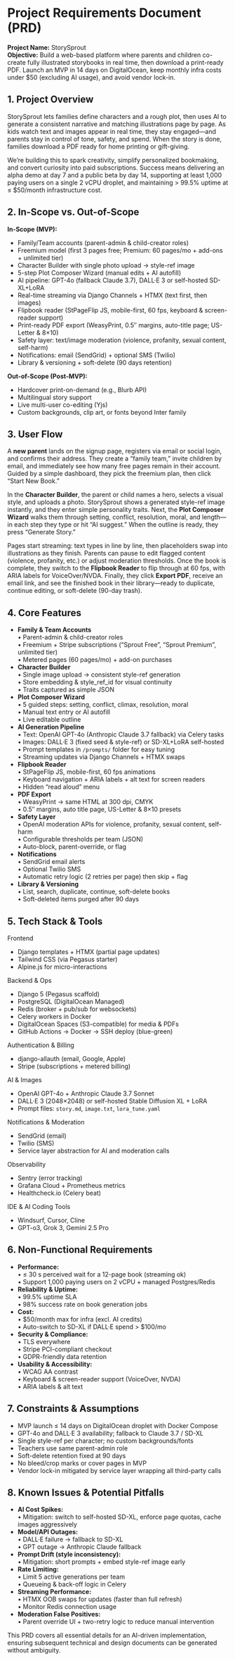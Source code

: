 # Project Requirements Document (PRD)

**Project Name:** StorySprout\
**Objective:** Build a web-based platform where parents and children co-create fully illustrated storybooks in real time, then download a print-ready PDF. Launch an MVP in 14 days on DigitalOcean, keep monthly infra costs under $50 (excluding AI usage), and avoid vendor lock-in.

## 1. Project Overview

StorySprout lets families define characters and a rough plot, then uses AI to generate a consistent narrative and matching illustrations page by page. As kids watch text and images appear in real time, they stay engaged—and parents stay in control of tone, safety, and spend. When the story is done, families download a PDF ready for home printing or gift-giving.

We’re building this to spark creativity, simplify personalized bookmaking, and convert curiosity into paid subscriptions. Success means delivering an alpha demo at day 7 and a public beta by day 14, supporting at least 1,000 paying users on a single 2 vCPU droplet, and maintaining > 99.5% uptime at ≤ $50/month infrastructure cost.

## 2. In-Scope vs. Out-of-Scope

**In-Scope (MVP):**

*   Family/Team accounts (parent-admin & child-creator roles)
*   Freemium model (first 3 pages free; Premium: 60 pages/mo + add-ons + unlimited tier)
*   Character Builder with single photo upload → style-ref image
*   5-step Plot Composer Wizard (manual edits + AI autofill)
*   AI pipeline: GPT-4o (fallback Claude 3.7), DALL·E 3 or self-hosted SD-XL+LoRA
*   Real-time streaming via Django Channels + HTMX (text first, then images)
*   Flipbook reader (StPageFlip JS, mobile-first, 60 fps, keyboard & screen-reader support)
*   Print-ready PDF export (WeasyPrint, 0.5″ margins, auto-title page; US-Letter & 8×10)
*   Safety layer: text/image moderation (violence, profanity, sexual content, self-harm)
*   Notifications: email (SendGrid) + optional SMS (Twilio)
*   Library & versioning + soft-delete (90 days retention)

**Out-of-Scope (Post-MVP):**

*   Hardcover print-on-demand (e.g., Blurb API)
*   Multilingual story support
*   Live multi-user co-editing (Yjs)
*   Custom backgrounds, clip art, or fonts beyond Inter family

## 3. User Flow

A **new parent** lands on the signup page, registers via email or social login, and confirms their address. They create a “family team,” invite children by email, and immediately see how many free pages remain in their account. Guided by a simple dashboard, they pick the freemium plan, then click “Start New Book.”

In the **Character Builder**, the parent or child names a hero, selects a visual style, and uploads a photo. StorySprout shows a generated style-ref image instantly, and they enter simple personality traits. Next, the **Plot Composer Wizard** walks them through setting, conflict, resolution, moral, and length—in each step they type or hit “AI suggest.” When the outline is ready, they press “Generate Story.”

Pages start streaming: text types in line by line, then placeholders swap into illustrations as they finish. Parents can pause to edit flagged content (violence, profanity, etc.) or adjust moderation thresholds. Once the book is complete, they switch to the **Flipbook Reader** to flip through at 60 fps, with ARIA labels for VoiceOver/NVDA. Finally, they click **Export PDF**, receive an email link, and see the finished book in their library—ready to duplicate, continue editing, or soft-delete (90-day trash).

## 4. Core Features

*   **Family & Team Accounts**\
    • Parent-admin & child-creator roles\
    • Freemium + Stripe subscriptions (“Sprout Free”, “Sprout Premium”, unlimited tier)\
    • Metered pages (60 pages/mo) + add-on purchases
*   **Character Builder**\
    • Single image upload → consistent style-ref generation\
    • Store embedding & style_ref_id for visual continuity\
    • Traits captured as simple JSON
*   **Plot Composer Wizard**\
    • 5 guided steps: setting, conflict, climax, resolution, moral\
    • Manual text entry or AI autofill\
    • Live editable outline
*   **AI Generation Pipeline**\
    • Text: OpenAI GPT-4o (Anthropic Claude 3.7 fallback) via Celery tasks\
    • Images: DALL·E 3 (fixed seed & style-ref) or SD-XL+LoRA self-hosted\
    • Prompt templates in `/prompts/` folder for easy tuning\
    • Streaming updates via Django Channels + HTMX swaps
*   **Flipbook Reader**\
    • StPageFlip JS, mobile-first, 60 fps animations\
    • Keyboard navigation + ARIA labels + alt text for screen readers\
    • Hidden “read aloud” menu
*   **PDF Export**\
    • WeasyPrint → same HTML at 300 dpi, CMYK\
    • 0.5″ margins, auto title page, US-Letter & 8×10 presets
*   **Safety Layer**\
    • OpenAI moderation APIs for violence, profanity, sexual content, self-harm\
    • Configurable thresholds per team (JSON)\
    • Auto-block, parent-override, or flag
*   **Notifications**\
    • SendGrid email alerts\
    • Optional Twilio SMS\
    • Automatic retry logic (2 retries per page) then skip + flag
*   **Library & Versioning**\
    • List, search, duplicate, continue, soft-delete books\
    • Soft-deleted items purged after 90 days

## 5. Tech Stack & Tools

Frontend

*   Django templates + HTMX (partial page updates)
*   Tailwind CSS (via Pegasus starter)
*   Alpine.js for micro-interactions

Backend & Ops

*   Django 5 (Pegasus scaffold)
*   PostgreSQL (DigitalOcean Managed)
*   Redis (broker + pub/sub for websockets)
*   Celery workers in Docker
*   DigitalOcean Spaces (S3-compatible) for media & PDFs
*   GitHub Actions → Docker → SSH deploy (blue-green)

Authentication & Billing

*   django-allauth (email, Google, Apple)
*   Stripe (subscriptions + metered billing)

AI & Images

*   OpenAI GPT-4o + Anthropic Claude 3.7 Sonnet
*   DALL·E 3 (2048×2048) or self-hosted Stable Diffusion XL + LoRA
*   Prompt files: `story.md`, `image.txt`, `lora_tune.yaml`

Notifications & Moderation

*   SendGrid (email)
*   Twilio (SMS)
*   Service layer abstraction for AI and moderation calls

Observability

*   Sentry (error tracking)
*   Grafana Cloud + Prometheus metrics
*   Healthcheck.io (Celery beat)

IDE & AI Coding Tools

*   Windsurf, Cursor, Cline
*   GPT-o3, Grok 3, Gemini 2.5 Pro

## 6. Non-Functional Requirements

*   **Performance:**\
    • ≤ 30 s perceived wait for a 12-page book (streaming ok)\
    • Support 1,000 paying users on 2 vCPU + managed Postgres/Redis
*   **Reliability & Uptime:**\
    • 99.5% uptime SLA\
    • 98% success rate on book generation jobs
*   **Cost:**\
    • $50/month max for infra (excl. AI credits)\
    • Auto-switch to SD-XL if DALL·E spend > $100/mo
*   **Security & Compliance:**\
    • TLS everywhere\
    • Stripe PCI-compliant checkout\
    • GDPR-friendly data retention
*   **Usability & Accessibility:**\
    • WCAG AA contrast\
    • Keyboard & screen-reader support (VoiceOver, NVDA)\
    • ARIA labels & alt text

## 7. Constraints & Assumptions

*   MVP launch ≤ 14 days on DigitalOcean droplet with Docker Compose
*   GPT-4o and DALL·E 3 availability; fallback to Claude 3.7 / SD-XL
*   Single style-ref per character; no custom backgrounds/fonts
*   Teachers use same parent-admin role
*   Soft-delete retention fixed at 90 days
*   No bleed/crop marks or cover pages in MVP
*   Vendor lock-in mitigated by service layer wrapping all third-party calls

## 8. Known Issues & Potential Pitfalls

*   **AI Cost Spikes:**\
    • Mitigation: switch to self-hosted SD-XL, enforce page quotas, cache images aggressively
*   **Model/API Outages:**\
    • DALL·E failure → fallback to SD-XL\
    • GPT outage → Anthropic Claude fallback
*   **Prompt Drift (style inconsistency):**\
    • Mitigation: short prompts + embed style-ref image early
*   **Rate Limiting:**\
    • Limit 5 active generations per team\
    • Queueing & back-off logic in Celery
*   **Streaming Performance:**\
    • HTMX OOB swaps for updates (faster than full refresh)\
    • Monitor Redis connection usage
*   **Moderation False Positives:**\
    • Parent override UI + two-retry logic to reduce manual intervention

This PRD covers all essential details for an AI-driven implementation, ensuring subsequent technical and design documents can be generated without ambiguity.
